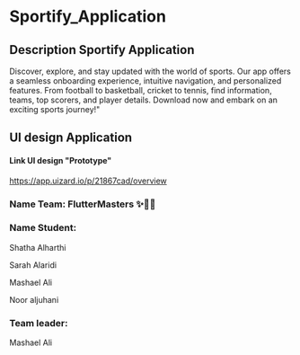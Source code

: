 # Sportify_Application



## Description Sportify Application

Discover, explore, and stay updated with the world of sports. Our app offers a seamless onboarding experience, intuitive navigation, and personalized features. From football to basketball, cricket to tennis, find information, teams, top scorers, and player details. Download now and embark on an exciting sports journey!"
## UI design Application 

#### Link UI design "Prototype"


https://app.uizard.io/p/21867cad/overview

### Name Team: FlutterMasters ✨👏🏻

### Name Student: 

 Shatha Alharthi

 Sarah Alaridi

 Mashael Ali 

 Noor aljuhani

### Team leader:

 Mashael Ali 
 
